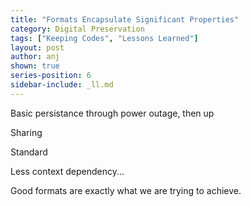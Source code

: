 ```yaml
---
title: "Formats Encapsulate Significant Properties"
category: Digital Preservation
tags: ["Keeping Codes", "Lessons Learned"]
layout: post
author: anj
shown: true
series-position: 6
sidebar-include: _ll.md
---
```


Basic persistance through power outage, then up

Sharing

Standard

Less context dependency...

Good formats are exactly what we are trying to achieve.



